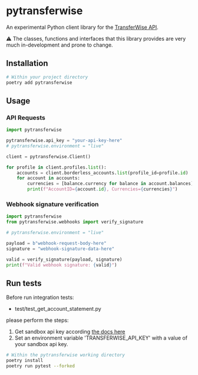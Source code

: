 # pytransferwise

An experimental Python client library for the [TransferWise API](https://api-docs.transferwise.com).

:warning: The classes, functions and interfaces that this library provides are very much in-development and prone to change.

## Installation

```bash
# Within your project directory
poetry add pytransferwise
```

## Usage

### API Requests

```python
import pytransferwise

pytransferwise.api_key = "your-api-key-here"
# pytransferwise.environment = "live"

client = pytransferwise.Client()

for profile in client.profiles.list():
    accounts = client.borderless_accounts.list(profile_id=profile.id)
    for account in accounts:
        currencies = [balance.currency for balance in account.balances]
        print(f"AccountID={account.id}, Currencies={currencies}")
```

### Webhook signature verification

```python
import pytransferwise
from pytransferwise.webhooks import verify_signature

# pytransferwise.environment = "live"

payload = b"webhook-request-body-here"
signature = "webhook-signature-data-here"

valid = verify_signature(payload, signature)
print(f"Valid webhook signature: {valid}")

```

## Run tests

Before run integration tests:
- test/test_get_account_statement.py

please perform the steps:
1. Get sandbox api key according [the docs here](https://api-docs.transferwise.com/#payouts-guide-api-access)
2. Set an environment variable 'TRANSFERWISE_API_KEY' with a value of your sandbox api key. 
```bash
# Within the pytransferwise working directory
poetry install
poetry run pytest --forked
```

